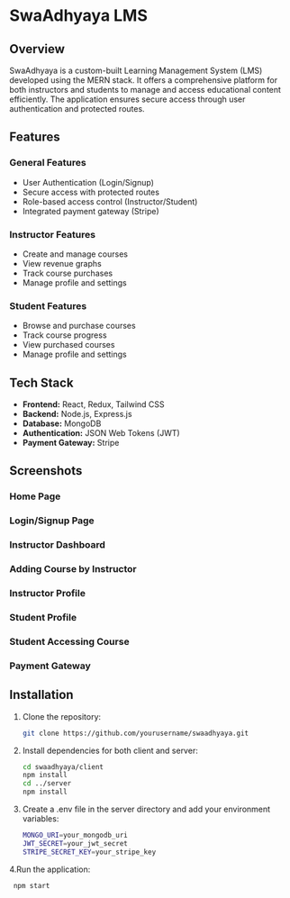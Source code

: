 # SwaAdhyaya LMS

## Overview

SwaAdhyaya is a custom-built Learning Management System (LMS) developed using the MERN stack. It offers a comprehensive platform for both instructors and students to manage and access educational content efficiently. The application ensures secure access through user authentication and protected routes.

## Features

### General Features

- User Authentication (Login/Signup)
- Secure access with protected routes
- Role-based access control (Instructor/Student)
- Integrated payment gateway (Stripe)

### Instructor Features

- Create and manage courses
- View revenue graphs
- Track course purchases
- Manage profile and settings

### Student Features

- Browse and purchase courses
- Track course progress
- View purchased courses
- Manage profile and settings

## Tech Stack

- **Frontend:** React, Redux, Tailwind CSS
- **Backend:** Node.js, Express.js
- **Database:** MongoDB
- **Authentication:** JSON Web Tokens (JWT)
- **Payment Gateway:** Stripe

## Screenshots

### Home Page



### Login/Signup Page



### Instructor Dashboard



### Adding Course by Instructor



### Instructor Profile



### Student Profile



### Student Accessing Course



### Payment Gateway



## Installation

1. Clone the repository:
   ```bash
   git clone https://github.com/yourusername/swaadhyaya.git
2. Install dependencies for both client and server:
   ```bash
   cd swaadhyaya/client
   npm install
   cd ../server
   npm install
3. Create a .env file in the server directory and add your environment variables:
   ```bash
   MONGO_URI=your_mongodb_uri
   JWT_SECRET=your_jwt_secret
   STRIPE_SECRET_KEY=your_stripe_key
4.Run the application:
   ```bash
    npm start





